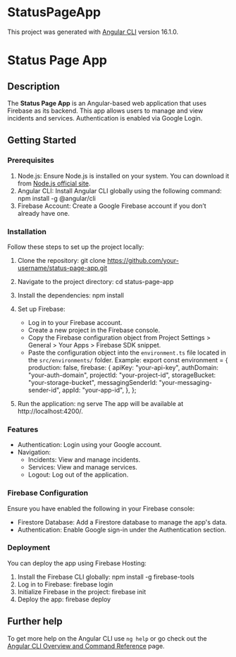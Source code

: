 # StatusPageApp

This project was generated with [Angular CLI](https://github.com/angular/angular-cli) version 16.1.0.

# Status Page App

## Description
The **Status Page App** is an Angular-based web application that uses Firebase as its backend. This app allows users to manage and view incidents and services. Authentication is enabled via Google Login.

## Getting Started

### Prerequisites
1. Node.js: Ensure Node.js is installed on your system. You can download it from [Node.js official site](https://nodejs.org/).
2. Angular CLI: Install Angular CLI globally using the following command:
   npm install -g @angular/cli
3. Firebase Account: Create a Google Firebase account if you don’t already have one.

### Installation
Follow these steps to set up the project locally:

1. Clone the repository:
   git clone https://github.com/your-username/status-page-app.git
2. Navigate to the project directory:
   cd status-page-app
3. Install the dependencies:
   npm install
4. Set up Firebase:
   - Log in to your Firebase account.
   - Create a new project in the Firebase console.
   - Copy the Firebase configuration object from Project Settings > General > Your Apps > Firebase SDK snippet.
   - Paste the configuration object into the `environment.ts` file located in the `src/environments/` folder. Example:
     export const environment = {
       production: false,
       firebase: {
         apiKey: "your-api-key",
         authDomain: "your-auth-domain",
         projectId: "your-project-id",
         storageBucket: "your-storage-bucket",
         messagingSenderId: "your-messaging-sender-id",
         appId: "your-app-id",
       },
     };

5. Run the application:
   ng serve
   The app will be available at http://localhost:4200/.

### Features
- Authentication: Login using your Google account.
- Navigation:
  - Incidents: View and manage incidents.
  - Services: View and manage services.
  - Logout: Log out of the application.

### Firebase Configuration
Ensure you have enabled the following in your Firebase console:
- Firestore Database: Add a Firestore database to manage the app's data.
- Authentication: Enable Google sign-in under the Authentication section.

### Deployment
You can deploy the app using Firebase Hosting:
1. Install the Firebase CLI globally:
   npm install -g firebase-tools
2. Log in to Firebase:
   firebase login
3. Initialize Firebase in the project:
   firebase init
4. Deploy the app:
   firebase deploy


## Further help

To get more help on the Angular CLI use `ng help` or go check out the [Angular CLI Overview and Command Reference](https://angular.io/cli) page.
